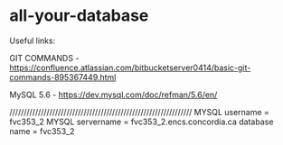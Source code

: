 # all-your-database

Useful links:

GIT COMMANDS - https://confluence.atlassian.com/bitbucketserver0414/basic-git-commands-895367449.html

MySQL 5.6 - https://dev.mysql.com/doc/refman/5.6/en/




////////////////////////////////////////////////////////////////
MYSQL username = fvc353_2
MYSQL servername = fvc353_2.encs.concordia.ca
database name = fvc353_2